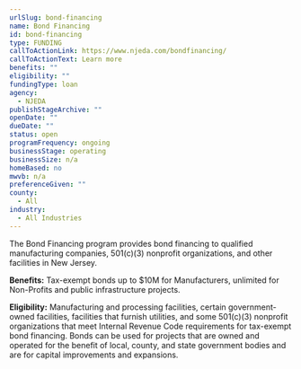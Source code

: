 ```yaml
---
urlSlug: bond-financing
name: Bond Financing
id: bond-financing
type: FUNDING
callToActionLink: https://www.njeda.com/bondfinancing/
callToActionText: Learn more
benefits: ""
eligibility: ""
fundingType: loan
agency:
  - NJEDA
publishStageArchive: ""
openDate: ""
dueDate: ""
status: open
programFrequency: ongoing
businessStage: operating
businessSize: n/a
homeBased: no
mwvb: n/a
preferenceGiven: ""
county:
  - All
industry:
  - All Industries
---
```

The Bond Financing program provides bond financing to qualified manufacturing companies, 501(c)(3) nonprofit organizations, and other facilities in New Jersey.

**Benefits:** Tax-exempt bonds up to $10M for Manufacturers, unlimited for Non-Profits and public infrastructure projects.

**Eligibility:** Manufacturing and processing facilities, certain government-owned facilities, facilities that furnish utilities, and some 501(c)(3) nonprofit organizations that meet Internal Revenue Code requirements for tax-exempt bond financing. Bonds can be used for projects that are owned and operated for the benefit of local, county, and state government bodies and are for capital improvements and expansions.